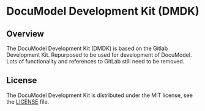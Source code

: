 # DocuModel Development Kit (DMDK)

## Overview

The DocuModel Development Kit (DMDK) is based on the Gitlab Development Kit. Repurposed to be used for development of DocuModel. Lots of functionality and references to GitLab still need to be removed.


## License

The DocuModel Development Kit is distributed under the MIT license,
see the [LICENSE](LICENSE) file.

